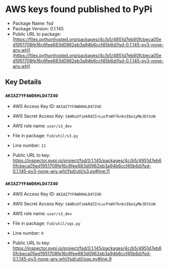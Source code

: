 # AWS keys found published to PyPi

* Package Name: fsd
* Package Version: 0.1.145
* Public URL to package: [https://files.pythonhosted.org/packages/4c/b5/4951d7eb60fcbeca05ed1951708fe16c6fee683d0962eb3a94b6ccf45b6d/fsd-0.1.145-py3-none-any.whl](https://files.pythonhosted.org/packages/4c/b5/4951d7eb60fcbeca05ed1951708fe16c6fee683d0962eb3a94b6ccf45b6d/fsd-0.1.145-py3-none-any.whl)

## Key Details

### `AKIAZ7YFAWD6HLD47Z4O`

* AWS Access Key ID: `AKIAZ7YFAWD6HLD47Z4O`
* AWS Secret Access Key: `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` 
* AWS role name: `user/s3_dev`
* File in package: `fsd/util/s3.py`
* Line number: `11`

* Public URL to key: https://inspector.pypi.io/project/fsd/0.1.145/packages/4c/b5/4951d7eb60fcbeca05ed1951708fe16c6fee683d0962eb3a94b6ccf45b6d/fsd-0.1.145-py3-none-any.whl/fsd/util/s3.py#line.11



### `AKIAZ7YFAWD6HLD47Z4O`

* AWS Access Key ID: `AKIAZ7YFAWD6HLD47Z4O`
* AWS Secret Access Key: `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` 
* AWS role name: `user/s3_dev`
* File in package: `fsd/util/sqs.py`
* Line number: `9`

* Public URL to key: https://inspector.pypi.io/project/fsd/0.1.145/packages/4c/b5/4951d7eb60fcbeca05ed1951708fe16c6fee683d0962eb3a94b6ccf45b6d/fsd-0.1.145-py3-none-any.whl/fsd/util/sqs.py#line.9


